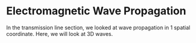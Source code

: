 # Electromagnetic Wave Propagation

In the transmission line section, we looked at wave propagation in 1 spatial coordinate. Here, we will look at 3D waves.